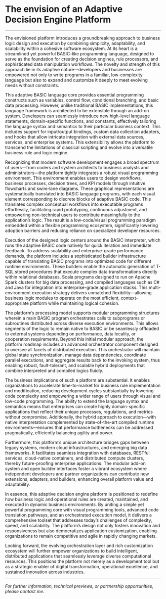 # The envision of an Adaptive Decision Engine Platform
***

The envisioned platform introduces a groundbreaking approach to business logic design and execution by combining simplicity, adaptability, and scalability within a cohesive software ecosystem. At its heart is a streamlined yet powerful BASIC-like programming language, designed to serve as the foundation for creating decision engines, rule processors, and sophisticated data manipulation workflows. The novelty and strength of this approach lie in its adaptive nature—developers and businesses are empowered not only to write programs in a familiar, low-complexity language but also to expand and customize it deeply to meet evolving needs without constraints. 

This adaptive BASIC language core provides essential programming constructs such as variables, control flow, conditional branching, and basic data processing. However, unlike traditional BASIC implementations, this language framework is architected to be extensible through an add-on system. Developers can seamlessly introduce new high-level language statements, domain-specific functions, and constants, effectively tailoring the language syntax and semantics to their particular business context. This includes support for input/output bindings, custom data collection adapters, and hooks that allow intricate integration with external data sources, services, and enterprise systems. This extensibility allows the platform to transcend the limitations of classical scripting and evolve into a versatile business rule and logic engine. 

Recognizing that modern software development engages a broad spectrum of users—from coders and system architects to business analysts and administrators—the platform tightly integrates a robust visual programming environment. This environment enables users to design workflows, business processes, decision trees, and KPI models through intuitive flowcharts and swim-lane diagrams. These graphical representations are systematically translated into BASIC language programs, with each visual element corresponding to discrete blocks of adaptive BASIC code. This translates complex conceptual workflows into executable programs effortlessly, facilitating rapid prototyping, continuous adjustment, and empowering non-technical users to contribute meaningfully to the application’s logic. The result is a low-code/visual programming paradigm embedded within a flexible programming ecosystem, significantly lowering adoption barriers and reducing reliance on specialized developer resources. 

Execution of the designed logic centers around the BASIC interpreter, which runs the adaptive BASIC code natively for quick iteration and immediate feedback. To address scalability and enterprise-grade performance demands, the platform includes a sophisticated builder infrastructure capable of translating BASIC programs into optimized code for different runtime environments. These builders enable the automatic generation of T-SQL stored procedures that execute complex data transformations directly within relational databases, Scala programs designed to run on Apache Spark clusters for big data processing, and compiled languages such as C# and Java for integration into enterprise-grade application stacks. This multi-environment execution strategy delivers unmatched flexibility—allowing business logic modules to operate on the most efficient, context-appropriate platform while maintaining logical cohesion. 

The platform’s processing model supports modular programming structures wherein a main BASIC program orchestrates calls to subprograms or subroutines distributed across diverse execution environments. This allows segments of the logic to remain native to BASIC or be seamlessly offloaded to external systems depending on performance, data locality, or cooperation requirements. Beyond this initial modular approach, the platform roadmap includes an advanced orchestrator component designed to oversee all facets of distributed execution. This orchestrator will maintain global state synchronization, manage data dependencies, coordinate parallel executions, and aggregate results back to the invoking system, thus enabling robust, fault-tolerant, and scalable hybrid deployments that combine interpreted and compiled logics fluidly. 

The business implications of such a platform are substantial. It enables organizations to accelerate time-to-market for business rule implementation and modification, reducing development cycles substantially by lowering code complexity and empowering a wider range of users through visual and low-code programming. The ability to extend the language syntax and semantics means that enterprises can create highly domain-specific applications that reflect their unique processes, regulations, and metrics without compromise. Additionally, the hybrid approach to execution—with native interpretation complemented by state-of-the-art compiled runtime environments—ensures that performance bottlenecks can be addressed pragmatically, efficiently balancing agility and power. 

Furthermore, this platform’s unique architecture bridges gaps between legacy systems, modern cloud infrastructures, and emerging big data frameworks. It facilitates seamless integration with databases, RESTful services, cloud-native containers, and distributed compute clusters, thereby future-proofing enterprise applications. The modular add-on system and open builder interfaces foster a vibrant ecosystem where independent developers and partner organizations can contribute new extensions, adapters, and builders, enhancing overall platform value and adaptability. 

In essence, this adaptive decision engine platform is positioned to redefine how business logic and operational rules are created, maintained, and executed in dynamic business environments. By uniting a simple yet powerful programming core with visual programming tools, advanced code translation pathways, and an orchestrated execution model, it delivers a comprehensive toolset that addresses today’s challenges of complexity, speed, and scalability. The platform’s design not only fosters innovation and responsiveness but also democratizes application customization, enabling organizations to remain competitive and agile in rapidly changing markets. 

Looking forward, the evolving orchestration layer and rich customization ecosystem will further empower organizations to build intelligent, distributed applications that seamlessly leverage diverse computational resources. This positions the platform not merely as a development tool but as a strategic enabler of digital transformation, operational excellence, and sustained innovation across industries. 

 
***

*For further information, technical previews, or partnership opportunities, please contact me.*
